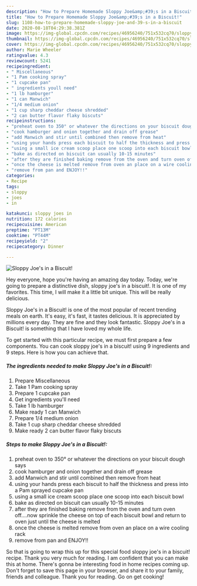 ```yaml
---
description: "How to Prepare Homemade Sloppy Joe&amp;#39;s in a Biscuit!"
title: "How to Prepare Homemade Sloppy Joe&amp;#39;s in a Biscuit!"
slug: 1108-how-to-prepare-homemade-sloppy-joe-and-39-s-in-a-biscuit
date: 2020-08-18T04:29:38.381Z
image: https://img-global.cpcdn.com/recipes/46956240/751x532cq70/sloppy-joes-in-a-biscuit-recipe-main-photo.jpg
thumbnail: https://img-global.cpcdn.com/recipes/46956240/751x532cq70/sloppy-joes-in-a-biscuit-recipe-main-photo.jpg
cover: https://img-global.cpcdn.com/recipes/46956240/751x532cq70/sloppy-joes-in-a-biscuit-recipe-main-photo.jpg
author: Marie Wheeler
ratingvalue: 4.3
reviewcount: 5241
recipeingredient:
- " Miscellaneous"
- "1 Pam cooking spray"
- "1 cupcake pan"
- " ingredients youll need"
- "1 lb hamburger"
- "1 can Manwich"
- "1/4 medium onion"
- "1 cup sharp cheddar cheese shredded"
- "2 can butter flavor flaky biscuts"
recipeinstructions:
- "preheat oven to 350° or whatever the directions on your biscuit dough says"
- "cook hamburger and onion together and drain off grease"
- "add Manwich and stir until combined then remove from heat"
- "using your hands press each biscuit to half the thickness and press into a Pam sprayed cupcake pan"
- "using a small ice cream scoop place one scoop into each biscuit bowl"
- "bake as directed on biscuit can usually 10-15 minutes"
- "after they are finished baking remove from the oven and turn oven off....now sprinkle the cheese on top of each biscuit bowl and return to oven just until the cheese is melted"
- "once the cheese is melted remove from oven an place on a wire cooling rack"
- "remove from pan and ENJOY!!"
categories:
- Recipe
tags:
- sloppy
- joes
- in

katakunci: sloppy joes in 
nutrition: 172 calories
recipecuisine: American
preptime: "PT13M"
cooktime: "PT44M"
recipeyield: "2"
recipecategory: Dinner

---
```



![Sloppy Joe&#39;s in a Biscuit!](https://img-global.cpcdn.com/recipes/46956240/751x532cq70/sloppy-joes-in-a-biscuit-recipe-main-photo.jpg)

Hey everyone, hope you're having an amazing day today. Today, we're going to prepare a distinctive dish, sloppy joe&#39;s in a biscuit!. It is one of my favorites. This time, I will make it a little bit unique. This will be really delicious.



Sloppy Joe&#39;s in a Biscuit! is one of the most popular of recent trending meals on earth. It's easy, it's fast, it tastes delicious. It is appreciated by millions every day. They are fine and they look fantastic. Sloppy Joe&#39;s in a Biscuit! is something that I have loved my whole life.


To get started with this particular recipe, we must first prepare a few components. You can cook sloppy joe&#39;s in a biscuit! using 9 ingredients and 9 steps. Here is how you can achieve that.

<!--inarticleads1-->

##### The ingredients needed to make Sloppy Joe&#39;s in a Biscuit!:

1. Prepare  Miscellaneous
1. Take 1 Pam cooking spray
1. Prepare 1 cupcake pan
1. Get  ingredients you&#39;ll need
1. Take 1 lb hamburger
1. Make ready 1 can Manwich
1. Prepare 1/4 medium onion
1. Take 1 cup sharp cheddar cheese shredded
1. Make ready 2 can butter flavor flaky biscuts




<!--inarticleads2-->

##### Steps to make Sloppy Joe&#39;s in a Biscuit!:

1. preheat oven to 350° or whatever the directions on your biscuit dough says
1. cook hamburger and onion together and drain off grease
1. add Manwich and stir until combined then remove from heat
1. using your hands press each biscuit to half the thickness and press into a Pam sprayed cupcake pan
1. using a small ice cream scoop place one scoop into each biscuit bowl
1. bake as directed on biscuit can usually 10-15 minutes
1. after they are finished baking remove from the oven and turn oven off....now sprinkle the cheese on top of each biscuit bowl and return to oven just until the cheese is melted
1. once the cheese is melted remove from oven an place on a wire cooling rack
1. remove from pan and ENJOY!!




So that is going to wrap this up for this special food sloppy joe&#39;s in a biscuit! recipe. Thank you very much for reading. I am confident that you can make this at home. There's gonna be interesting food in home recipes coming up. Don't forget to save this page in your browser, and share it to your family, friends and colleague. Thank you for reading. Go on get cooking!
